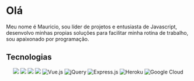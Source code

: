 <h1>Olá</h1>

<div>
 <p>Meu nome é Mauricio, sou líder de projetos e entusiasta de Javascript, desenvolvo minhas propias soluções para facilitar minha rotina de trabalho, sou apaixonado por programação.
</p>
</div>

<h2>Tecnologias</h2>
<div align="center">
 <!--HTML-->
<img src="https://img.shields.io/badge/HTML-239120?style=for-the-badge&logo=html5&logoColor=white">
<!--CSS-->
<img src="https://img.shields.io/badge/CSS3-1572B6?style=for-the-badge&logo=css3&logoColor=white">
<!--JS-->
<img src="	https://img.shields.io/badge/JavaScript-F7DF1E?style=for-the-badge&logo=javascript&logoColor=black">
<!--NODE-->
<img src="https://img.shields.io/badge/Node.js-43853D?style=for-the-badge&logo=node.js&logoColor=white">
  <!--VUE-->
 <img alt="Vue.js" src="https://img.shields.io/badge/Vue.js-35495E?style=for-the-badge&logo=vue.js&logoColor=4FC08D"/>
 <!--JQUERY-->
 <img alt="jQuery" src="https://img.shields.io/badge/jquery%20-%230769AD.svg?&style=for-the-badge&logo=jquery&logoColor=white"/>
 <!--EXPRESS-->
 <img alt="Express.js" src="https://img.shields.io/badge/express.js%20-%23404d59.svg?&style=for-the-badge"/>
<!--HEROKU-->
 <img alt="Heroku" src="https://img.shields.io/badge/heroku%20-%23430098.svg?&style=for-the-badge&logo=heroku&logoColor=white"/>
 <!--GOOGLECLOUD-->
 <img alt="Google Cloud" src="https://img.shields.io/badge/Google%20Cloud%20-%234285F4.svg?&style=for-the-badge&logo=google-cloud&logoColor=white"/>



</div>


